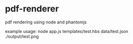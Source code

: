pdf-renderer
============

pdf rendering using node and phantomjs

example usage:
node app.js templates/test.hbs data/test.json ./output/test.png

